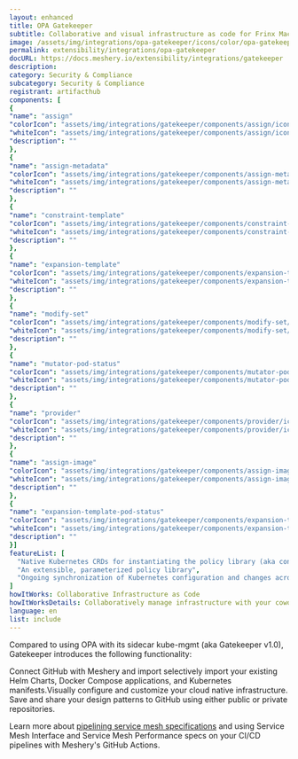 ```yaml
---
layout: enhanced
title: OPA Gatekeeper
subtitle: Collaborative and visual infrastructure as code for Frinx Machine
image: /assets/img/integrations/opa-gatekeeper/icons/color/opa-gatekeeper-color.svg
permalink: extensibility/integrations/opa-gatekeeper
docURL: https://docs.meshery.io/extensibility/integrations/gatekeeper
description: 
category: Security & Compliance
subcategory: Security & Compliance
registrant: artifacthub
components: [
{
"name": "assign"
"colorIcon": "assets/img/integrations/gatekeeper/components/assign/icons/color/assign-color.svg"
"whiteIcon": "assets/img/integrations/gatekeeper/components/assign/icons/white/assign-white.svg"
"description": ""
},
{
"name": "assign-metadata"
"colorIcon": "assets/img/integrations/gatekeeper/components/assign-metadata/icons/color/assign-metadata-color.svg"
"whiteIcon": "assets/img/integrations/gatekeeper/components/assign-metadata/icons/white/assign-metadata-white.svg"
"description": ""
},
{
"name": "constraint-template"
"colorIcon": "assets/img/integrations/gatekeeper/components/constraint-template/icons/color/constraint-template-color.svg"
"whiteIcon": "assets/img/integrations/gatekeeper/components/constraint-template/icons/white/constraint-template-white.svg"
"description": ""
},
{
"name": "expansion-template"
"colorIcon": "assets/img/integrations/gatekeeper/components/expansion-template/icons/color/expansion-template-color.svg"
"whiteIcon": "assets/img/integrations/gatekeeper/components/expansion-template/icons/white/expansion-template-white.svg"
"description": ""
},
{
"name": "modify-set"
"colorIcon": "assets/img/integrations/gatekeeper/components/modify-set/icons/color/modify-set-color.svg"
"whiteIcon": "assets/img/integrations/gatekeeper/components/modify-set/icons/white/modify-set-white.svg"
"description": ""
},
{
"name": "mutator-pod-status"
"colorIcon": "assets/img/integrations/gatekeeper/components/mutator-pod-status/icons/color/mutator-pod-status-color.svg"
"whiteIcon": "assets/img/integrations/gatekeeper/components/mutator-pod-status/icons/white/mutator-pod-status-white.svg"
"description": ""
},
{
"name": "provider"
"colorIcon": "assets/img/integrations/gatekeeper/components/provider/icons/color/provider-color.svg"
"whiteIcon": "assets/img/integrations/gatekeeper/components/provider/icons/white/provider-white.svg"
"description": ""
},
{
"name": "assign-image"
"colorIcon": "assets/img/integrations/gatekeeper/components/assign-image/icons/color/assign-image-color.svg"
"whiteIcon": "assets/img/integrations/gatekeeper/components/assign-image/icons/white/assign-image-white.svg"
"description": ""
},
{
"name": "expansion-template-pod-status"
"colorIcon": "assets/img/integrations/gatekeeper/components/expansion-template-pod-status/icons/color/expansion-template-pod-status-color.svg"
"whiteIcon": "assets/img/integrations/gatekeeper/components/expansion-template-pod-status/icons/white/expansion-template-pod-status-white.svg"
"description": ""
}]
featureList: [
  "Native Kubernetes CRDs for instantiating the policy library (aka constraints)",
  "An extensible, parameterized policy library",
  "Ongoing synchronization of Kubernetes configuration and changes across any number of clusters."
]
howItWorks: Collaborative Infrastructure as Code
howItWorksDetails: Collaboratively manage infrastructure with your coworkers synchronously sharing the same designs.
language: en
list: include
---
```

<p>
Compared to using OPA with its sidecar kube-mgmt (aka Gatekeeper v1.0), Gatekeeper introduces the following functionality:
</p>
<p>
    Connect GitHub with Meshery and import selectively import your existing Helm Charts, Docker Compose applications, and Kubernetes manifests.Visually configure and customize your cloud native infrastructure.
    Save and share your design patterns to GitHub using either public or private repositories.
</p>
<p>
    Learn more about <a href="/blog/service-mesh-specifications/pipelining-service-mesh-specifications">pipelining service mesh specifications</a> and using Service Mesh Interface and Service Mesh Performance specs on your CI/CD pipelines with Meshery's GitHub Actions.
</p>
